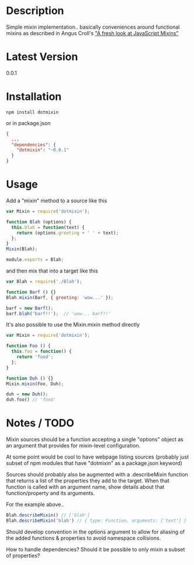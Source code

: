 # Description

Simple mixin implementation.. basically conveniences around functional mixins as described in Angus Croll's ["A fresh look at JavaScript Mixins"](http://javascriptweblog.wordpress.com/2011/05/31/a-fresh-look-at-javascript-mixins/) 


# Latest Version

0.0.1

# Installation
```
npm install dotmixin
```

or in package.json 

```json
{
  ...
  "dependencies": {
    "dotmixin": "~0.0.1"
  }
}
```

# Usage

Add a "mixin" method to a source like this
```js
var Mixin = require('dotmixin');

function Blah (options) {
  this.blah = function(text) {
    return (options.greeting + ' ' + text);
  };
}
Mixin(Blah);

module.exports = Blah;
```

and then mix that into a target like this
```js
var Blah = require('./Blah');

function Barf () {}
Blah.mixin(Barf, { greeting: 'wow...' });

barf = new Barf();
barf.blah('barf!!');  // 'wow... barf!!'

```

It's also possible to use the Mixin.mixin method directly

```js
var Mixin = require('dotmixin');

function Foo () {
  this.foo = function() {
    return 'food';
  };
}

function Duh () {}
Mixin.mixin(Foo, Duh);

duh = new Duh();
duh.foo() // 'food'
```

# Notes / TODO

Mixin sources should be a function accepting a single "options" object as an argument that provides for mixin-level configuration. 

At some point would be cool to have webpage listing sources (probably just subset of npm modules that have "dotmixin" as a package.json keyword)

Sources should probably also be augmented with a .describeMixin function that returns a list of the properties they add to the target. When that function is called with an argument name, show details about that function/property and its arguments.

For the example above.. 
```js
Blah.describeMixin() // ['blah']
Blah.describeMixin('blah') // { type: Function, arguments: ['text'] }
```

Should develop convention in the options argument to allow for aliasing of the added functions & properties to avoid namespace collisions.

How to handle dependencies? Should it be possible to only mixin a subset of properties? 





